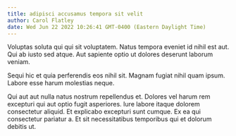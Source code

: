 ```yaml
---
title: adipisci accusamus tempora sit velit
author: Carol Flatley
date: Wed Jun 22 2022 10:26:41 GMT-0400 (Eastern Daylight Time)
---
```

Voluptas soluta qui qui sit voluptatem. Natus tempora eveniet id nihil est aut. Qui ab iusto sed atque. Aut sapiente optio ut dolores deserunt laborum veniam.

 Sequi hic et quia perferendis eos nihil sit. Magnam fugiat nihil quam ipsum. Labore esse harum molestias neque.

 Qui aut aut nulla natus nostrum repellendus et. Dolores vel harum rem excepturi qui aut optio fugit asperiores. Iure labore itaque dolorem consectetur aliquid. Et explicabo excepturi sunt cumque. Ex ea qui consectetur pariatur a. Et sit necessitatibus temporibus qui et dolorum debitis ut.
